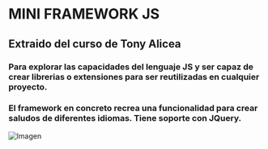 # MINI FRAMEWORK JS

## Extraido del curso de Tony Alicea

### Para explorar las capacidades del lenguaje JS y ser capaz de crear librerias o extensiones para ser reutilizadas en cualquier proyecto.

### El framework en concreto recrea una funcionalidad para crear saludos de diferentes idiomas. Tiene soporte con JQuery.

![Imagen](https://upload.wikimedia.org/wikipedia/commons/thumb/9/99/Unofficial_JavaScript_logo_2.svg/512px-Unofficial_JavaScript_logo_2.svg.png)
